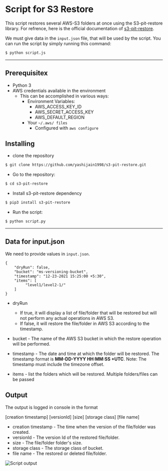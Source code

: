 # Script for S3 Restore
This script restores several AWS-S3 folders at once using the S3-pit-restore library.
For refrence, here is the official documentation of [s3-pit-restore](./script_README.md).

We must give data in the `input.json` file, that will be used by the script.
You can run the script by simply running this command:
```bash
$ python script.js
```
- - -

## Prerequisitex

  * Python 3
  * AWS credentials available in the environment
	* This can be accomplished in various ways:
		* Environment Variables:
			* AWS_ACCESS_KEY_ID
			* AWS_SECRET_ACCESS_KEY
			* AWS_DEFAULT_REGION
		* Your `~/.aws/ files`
			* Configured with `aws configure`

## Installing
- clone the repository
```bash
$ git clone https://github.com/yashijain1998/s3-pit-restore.git
```

- Go to the repository:
```bash
$ cd s3-pit-restore
```

- Install s3-pit-restore dependency
```bash
$ pip3 install s3-pit-restore
``` 

- Run the script:
```bash
$ python script.py
```
- - -

## Data for input.json
We need to provide values in `input.json`.

```
{
	"dryRun": false,
	"bucket": "ms-versioning-bucket",
	"timestamp": "12-23-2021 15:25:00 +5:30",
	"items": [
		 "level1/level2-1/"
	]
}
```

- dryRun 
  - If true, it will display a list of file/folder that will be restored but will not perform any actual operations in AWS S3.
  - If false, it will restore the file/folder in AWS S3 according to the timestamp.

- bucket - The name of the AWS S3 bucket in which the restore operation will be performed.

- timestamp - The date and time at which the folder will be restored. The timestamp format is **MM-DD-YYYY HH:MM:SS +UTC**. Note: The timestamp must include the timezone offset.

- items - list the folders which will be restored. Multiple folders/files can be passed

## Output 
The output is logged in console in the format 

[creation timestamp] [versionId] [size] [storage class] [file name]

* creation timestamp - The time when the version of the file/folder was created.
* versionId - The version Id of the restored file/folder.
* size - The file/folder folder's size.
* storage class - The storage class of bucket.
* file name - The restored or deleted file/folder.

![Script output](https://i.ibb.co/zN8c7SK/image.png)

